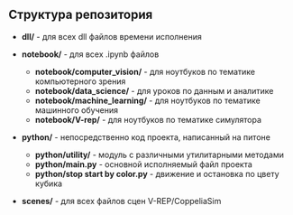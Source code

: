 ## Структура репозитория
* **dll/** - для всех dll файлов времени исполнения

* **notebook/** - для всех .ipynb файлов
    * **notebook/computer_vision/** - для ноутбуков по тематике компьютерного зрения
    * **notebook/data_science/** - для уроков по данным и аналитике 
    * **notebook/machine_learning/** - для ноутбуков по тематике машинного обучения
    * **notebook/V-rep/** - для ноутбуков по тематике симулятора      

* **python/** - непосредственно код проекта, написанный на питоне
    * **python/utility/** - модуль с различными утилитарными методами
    * **python/main.py** - основной исполняемый файл проекта
    * **python/stop start by color.py** - движение и остановка по цвету кубика

* **scenes/** - для всех файлов сцен V-REP/CoppeliaSim
